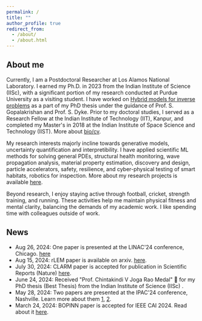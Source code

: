 ```yaml
---
permalink: /
title: ""
author_profile: true
redirect_from: 
  - /about/
  - /about.html
---
```

## About me
Currently, I am a Postdoctoral Researcher at Los Alamos National Laboratory. I earned my Ph.D. in 2023 from the Indian Institute of Science (IISc), with a significant portion of my research conducted at Purdue University as a visiting student. I have worked on [Hybrid models for inverse problems](https://www.researchgate.net/publication/371830449_Hybrid_Physics-Data_Driven_Models_for_the_Solution_of_Mechanics_Based_Inverse_Problems) as a part of my PhD thesis under the guidance of Prof. S. Gopalakrishan and Prof. S. Dyke. Prior to my doctoral studies, I served as a Research Fellow at the Indian Institute of Technology (IIT), Kanpur, and completed my Master's in 2018 at the Indian Institute of Space Science and Technology (IIST). More about [bio/cv](https://mahindrautela.github.io/bio/).

My research interests majorly incline towards generative models, uncertainty quantification and interpretibility. I have applied scientific ML methods for solving general PDEs, structural health monitoring, wave propagation analysis, material property estimation, discovery and design, particle accelerators, safety, resilience, and cyber-physical testing of smart habitats, robotics for inspection. More about my research projects is available [here](https://mahindrautela.github.io/research/).

Beyond research, I enjoy staying active through football, cricket, strength training, and running. These activities help me maintain physical fitness and mental clarity, balancing the demands of my academic work. I like spending time with colleagues outside of work.

## News
* Aug 26, 2024: One paper is presented at the LINAC'24 conference, Chicago. [here](https://meow.elettra.eu/71/pdf/MOPB090.pdf)
* Aug 15, 2024: rLEM paper is available on arxiv. [here](https://arxiv.org/abs/2408.07847).
* July 30, 2024: CLARM paper is accepted for publication in Scientific Reports (Nature) [here](https://www.nature.com/articles/s41598-024-68944-0).
* June 24, 2024: Received "Prof. Chintakindi V Joga Rao Medal" 🏅 for my PhD thesis (Best Thesis) from the Indian Institute of Science (IISc) .
* May 28, 2024: Two papers are presented at the IPAC'24 conference, Nashville. Learn more about them [1](https://arxiv.org/abs/2406.01535), [2](https://arxiv.org/abs/2406.01532).
* March 24, 2024: BOPINN paper is accepted for IEEE CAI 2024. Read about it [here](https://arxiv.org/abs/2312.14064).

